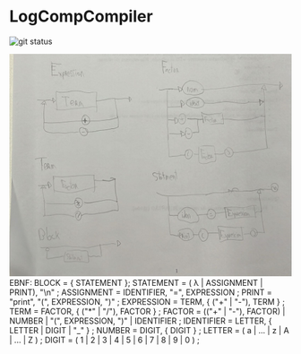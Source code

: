 # LogCompCompiler
![git status]( http://3.129.230.99/svg/Aranh4/LogCompCompiler/)

![imagem](/diagrama.jpg)
EBNF:
BLOCK = { STATEMENT };
STATEMENT = ( λ | ASSIGNMENT | PRINT), "\n" ;
ASSIGNMENT = IDENTIFIER, "=", EXPRESSION ;
PRINT = "print", "(", EXPRESSION, ")" ;
EXPRESSION = TERM, { ("+" | "-"), TERM } ;
TERM = FACTOR, { ("*" | "/"), FACTOR } ;
FACTOR = (("+" | "-"), FACTOR) | NUMBER | "(", EXPRESSION, ")" | IDENTIFIER ;
IDENTIFIER = LETTER, { LETTER | DIGIT | "_" } ;
NUMBER = DIGIT, { DIGIT } ;
LETTER = ( a | ... | z | A | ... | Z ) ;
DIGIT = ( 1 | 2 | 3 | 4 | 5 | 6 | 7 | 8 | 9 | 0 ) ;